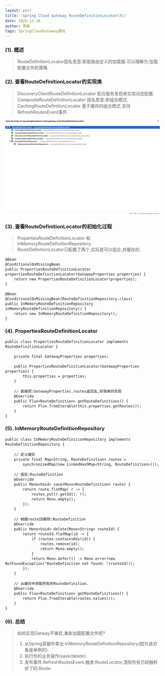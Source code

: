 ```yaml
---
layout: post
title: 'Spring Cloud Gateway RouteDefinitionLocator(九)'
date: 2020-12-16
author: 李新
tags: SpringCloudGateway源码
---
```


### (1). 概述
> RouteDefinitionLocator固名思意:即是路由定义的加载器.可以理解为:加载配置文件的策略.    

### (2). 查看RouteDefinitionLocator的实现类
> DiscoveryClientRouteDefinitionLocator  配合服务发现来实现动态配置.   
> CompositeRouteDefinitionLocator        固名思意:即组合模式.  
> CachingRouteDefinitionLocator          基于缓存的组合模式.支持RefreshRoutesEvent事件. 

!["RouteDefinitionLocator"](/assets/spring-cloud-gateway/imgs/spring-cloud-gateway-route-definition-locator.jpg)

### (3). 查看RouteDefinitionLocator的初始化过程
>  PropertiesRouteDefinitionLocator 和 InMemoryRouteDefinitionRepository.     
>  RouteDefinitionLocator只配置了两个,实际是可以组合,并缓存的.   

```
@Bean
@ConditionalOnMissingBean
public PropertiesRouteDefinitionLocator propertiesRouteDefinitionLocator(GatewayProperties properties) {
	return new PropertiesRouteDefinitionLocator(properties);
}

@Bean
@ConditionalOnMissingBean(RouteDefinitionRepository.class)
public InMemoryRouteDefinitionRepository inMemoryRouteDefinitionRepository() {
	return new InMemoryRouteDefinitionRepository();
}
```
### (4). PropertiesRouteDefinitionLocator
```
public class PropertiesRouteDefinitionLocator implements RouteDefinitionLocator {

	private final GatewayProperties properties;

	public PropertiesRouteDefinitionLocator(GatewayProperties properties) {
		this.properties = properties;
	}

	// 直接把:GatewayProperties.routes返回去,好简单的实现
	@Override
	public Flux<RouteDefinition> getRouteDefinitions() {
		return Flux.fromIterable(this.properties.getRoutes());
	}
}
```
### (5). InMemoryRouteDefinitionRepository
```
public class InMemoryRouteDefinitionRepository implements RouteDefinitionRepository {

	// 定义缓存
	private final Map<String, RouteDefinition> routes = 
	    synchronizedMap(new LinkedHashMap<String, RouteDefinition>());

	// 保存:RouteDefinition
	@Override
	public Mono<Void> save(Mono<RouteDefinition> route) {
		return route.flatMap( r -> {
			routes.put(r.getId(), r);
			return Mono.empty();
		});
	}

	// 根据routeID删除:RouteDefinition
	@Override
	public Mono<Void> delete(Mono<String> routeId) {
		return routeId.flatMap(id -> {
			if (routes.containsKey(id)) {
				routes.remove(id);
				return Mono.empty();
			}
			return Mono.defer(() -> Mono.error(new NotFoundException("RouteDefinition not found: "+routeId)));
		});
	}

	// 从缓存中获取所有的RouteDefinition.
	@Override
	public Flux<RouteDefinition> getRouteDefinitions() {
		return Flux.fromIterable(routes.values());
	}
}
```
### (6). 总结
> 如何实现Gatway不重启,重新加载配置文件呢?    
> 1. 从Spring容器中拿出:InMemoryRouteDefinitionRepository(因为该对象是单例的).
> 2. 执行你的业务操作(save/delete).  
> 3. 发布事件:RefreshRoutesEvent.触发:RouteLocator,清除所有已经触析好了的:Route.